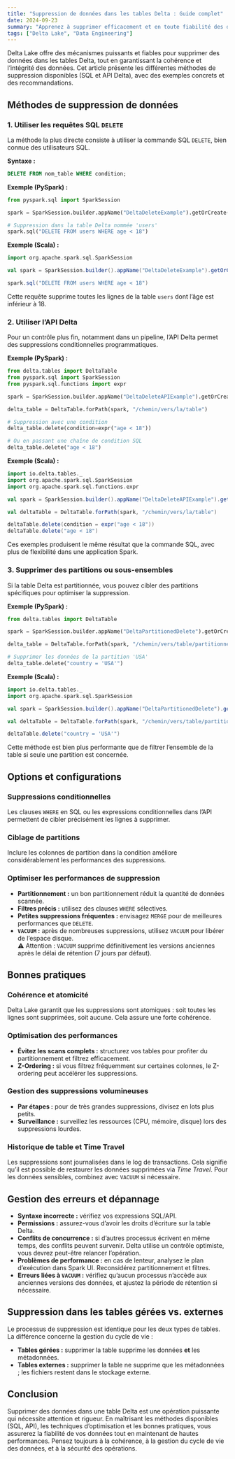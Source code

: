 ```yaml
---
title: "Suppression de données dans les tables Delta : Guide complet"
date: 2024-09-23
summary: "Apprenez à supprimer efficacement et en toute fiabilité des données dans les tables Delta à l’aide de différentes méthodes, avec des exemples pratiques et les bonnes pratiques à suivre."
tags: ["Delta Lake", "Data Engineering"]
---
```

Delta Lake offre des mécanismes puissants et fiables pour supprimer des données dans les tables Delta, tout en garantissant la cohérence et l’intégrité des données. Cet article présente les différentes méthodes de suppression disponibles (SQL et API Delta), avec des exemples concrets et des recommandations.

## Méthodes de suppression de données

### 1. Utiliser les requêtes SQL `DELETE`

La méthode la plus directe consiste à utiliser la commande SQL `DELETE`, bien connue des utilisateurs SQL.

**Syntaxe :**
```sql
DELETE FROM nom_table WHERE condition;
```

**Exemple (PySpark) :**
```python
from pyspark.sql import SparkSession

spark = SparkSession.builder.appName("DeltaDeleteExample").getOrCreate()

# Suppression dans la table Delta nommée 'users'
spark.sql("DELETE FROM users WHERE age < 18")
```

**Exemple (Scala) :**
```scala
import org.apache.spark.sql.SparkSession

val spark = SparkSession.builder().appName("DeltaDeleteExample").getOrCreate()

spark.sql("DELETE FROM users WHERE age < 18")
```

Cette requête supprime toutes les lignes de la table `users` dont l’âge est inférieur à 18.

### 2. Utiliser l’API Delta

Pour un contrôle plus fin, notamment dans un pipeline, l’API Delta permet des suppressions conditionnelles programmatiques.

**Exemple (PySpark) :**
```python
from delta.tables import DeltaTable
from pyspark.sql import SparkSession
from pyspark.sql.functions import expr

spark = SparkSession.builder.appName("DeltaDeleteAPIExample").getOrCreate()

delta_table = DeltaTable.forPath(spark, "/chemin/vers/la/table")

# Suppression avec une condition
delta_table.delete(condition=expr("age < 18"))

# Ou en passant une chaîne de condition SQL
delta_table.delete("age < 18")
```

**Exemple (Scala) :**
```scala
import io.delta.tables._
import org.apache.spark.sql.SparkSession
import org.apache.spark.sql.functions.expr

val spark = SparkSession.builder().appName("DeltaDeleteAPIExample").getOrCreate()

val deltaTable = DeltaTable.forPath(spark, "/chemin/vers/la/table")

deltaTable.delete(condition = expr("age < 18"))
deltaTable.delete("age < 18")
```

Ces exemples produisent le même résultat que la commande SQL, avec plus de flexibilité dans une application Spark.

### 3. Supprimer des partitions ou sous-ensembles

Si la table Delta est partitionnée, vous pouvez cibler des partitions spécifiques pour optimiser la suppression.

**Exemple (PySpark) :**
```python
from delta.tables import DeltaTable

spark = SparkSession.builder.appName("DeltaPartitionedDelete").getOrCreate()

delta_table = DeltaTable.forPath(spark, "/chemin/vers/table/partitionnee")

# Supprimer les données de la partition 'USA'
delta_table.delete("country = 'USA'")
```

**Exemple (Scala) :**
```scala
import io.delta.tables._
import org.apache.spark.sql.SparkSession

val spark = SparkSession.builder().appName("DeltaPartitionedDelete").getOrCreate()

val deltaTable = DeltaTable.forPath(spark, "/chemin/vers/table/partitionnee")

deltaTable.delete("country = 'USA'")
```

Cette méthode est bien plus performante que de filtrer l’ensemble de la table si seule une partition est concernée.

## Options et configurations

### Suppressions conditionnelles

Les clauses `WHERE` en SQL ou les expressions conditionnelles dans l’API permettent de cibler précisément les lignes à supprimer.

### Ciblage de partitions

Inclure les colonnes de partition dans la condition améliore considérablement les performances des suppressions.

### Optimiser les performances de suppression

* **Partitionnement :** un bon partitionnement réduit la quantité de données scannée.
* **Filtres précis :** utilisez des clauses `WHERE` sélectives.
* **Petites suppressions fréquentes :** envisagez `MERGE` pour de meilleures performances que `DELETE`.
* **`VACUUM` :** après de nombreuses suppressions, utilisez `VACUUM` pour libérer de l’espace disque.  
  ⚠️ Attention : `VACUUM` supprime définitivement les versions anciennes après le délai de rétention (7 jours par défaut).

## Bonnes pratiques

### Cohérence et atomicité

Delta Lake garantit que les suppressions sont atomiques : soit toutes les lignes sont supprimées, soit aucune. Cela assure une forte cohérence.

### Optimisation des performances

* **Évitez les scans complets :** structurez vos tables pour profiter du partitionnement et filtrez efficacement.
* **Z-Ordering :** si vous filtrez fréquemment sur certaines colonnes, le Z-ordering peut accélérer les suppressions.

### Gestion des suppressions volumineuses

* **Par étapes :** pour de très grandes suppressions, divisez en lots plus petits.
* **Surveillance :** surveillez les ressources (CPU, mémoire, disque) lors des suppressions lourdes.

### Historique de table et Time Travel

Les suppressions sont journalisées dans le log de transactions. Cela signifie qu’il est possible de restaurer les données supprimées via *Time Travel*. Pour les données sensibles, combinez avec `VACUUM` si nécessaire.

## Gestion des erreurs et dépannage

* **Syntaxe incorrecte :** vérifiez vos expressions SQL/API.
* **Permissions :** assurez-vous d’avoir les droits d’écriture sur la table Delta.
* **Conflits de concurrence :** si d’autres processus écrivent en même temps, des conflits peuvent survenir. Delta utilise un contrôle optimiste, vous devrez peut-être relancer l’opération.
* **Problèmes de performance :** en cas de lenteur, analysez le plan d’exécution dans Spark UI. Reconsidérez partitionnement et filtres.
* **Erreurs liées à `VACUUM` :** vérifiez qu’aucun processus n’accède aux anciennes versions des données, et ajustez la période de rétention si nécessaire.

## Suppression dans les tables gérées vs. externes

Le processus de suppression est identique pour les deux types de tables. La différence concerne la gestion du cycle de vie :

* **Tables gérées :** supprimer la table supprime les données **et** les métadonnées.
* **Tables externes :** supprimer la table ne supprime que les métadonnées ; les fichiers restent dans le stockage externe.

## Conclusion

Supprimer des données dans une table Delta est une opération puissante qui nécessite attention et rigueur. En maîtrisant les méthodes disponibles (SQL, API), les techniques d’optimisation et les bonnes pratiques, vous assurerez la fiabilité de vos données tout en maintenant de hautes performances. Pensez toujours à la cohérence, à la gestion du cycle de vie des données, et à la sécurité des opérations.
